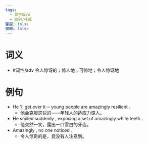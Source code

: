 ```yaml
---
tags:
  - 首字母/A
  - 级别/托福
掌握: false
模糊: false
---
```

# 词义
- #词性/adv  令人惊讶的；惊人地；可惊地；令人惊讶地
# 例句
- He 'll get over it ─ young people are amazingly resilient .
	- 他会克服这些的——年轻人的适应力惊人。
- He smiled suddenly , exposing a set of amazingly white teeth .
	- 他突然一笑，露出一口雪白的牙齿。
- Amazingly , no one noticed .
	- 令人惊奇的是，竟没有人注意到。
